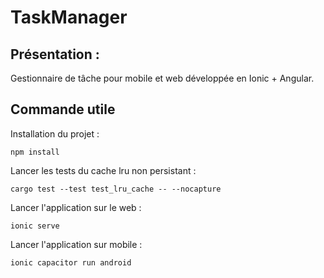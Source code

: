 # TaskManager
## Présentation : 
Gestionnaire de tâche pour mobile et web développée en Ionic + Angular.

## Commande utile 
Installation du projet : 
```
npm install
```

Lancer les tests du cache lru non persistant : 
```
cargo test --test test_lru_cache -- --nocapture
```

Lancer l'application sur le web : 
```
ionic serve
```

Lancer l'application sur mobile : 
```
ionic capacitor run android
```

